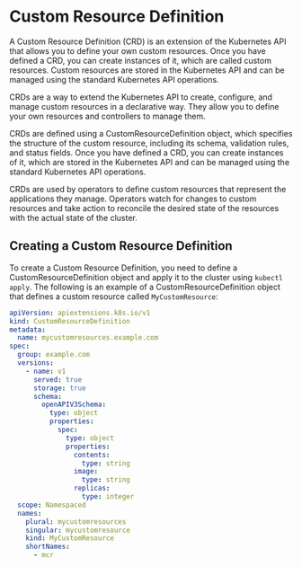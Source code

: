 # Custom Resource Definition

A Custom Resource Definition (CRD) is an extension of the Kubernetes API that allows you to define your own custom resources. Once you have defined a CRD, you can create instances of it, which are called custom resources. Custom resources are stored in the Kubernetes API and can be managed using the standard Kubernetes API operations.

CRDs are a way to extend the Kubernetes API to create, configure, and manage custom resources in a declarative way. They allow you to define your own resources and controllers to manage them.

CRDs are defined using a CustomResourceDefinition object, which specifies the structure of the custom resource, including its schema, validation rules, and status fields. Once you have defined a CRD, you can create instances of it, which are stored in the Kubernetes API and can be managed using the standard Kubernetes API operations.

CRDs are used by operators to define custom resources that represent the applications they manage. Operators watch for changes to custom resources and take action to reconcile the desired state of the resources with the actual state of the cluster.

## Creating a Custom Resource Definition

To create a Custom Resource Definition, you need to define a CustomResourceDefinition object and apply it to the cluster using `kubectl apply`. The following is an example of a CustomResourceDefinition object that defines a custom resource called `MyCustomResource`:

```yaml
apiVersion: apiextensions.k8s.io/v1
kind: CustomResourceDefinition
metadata:
  name: mycustomresources.example.com
spec:
  group: example.com
  versions:
    - name: v1
      served: true
      storage: true
      schema:
        openAPIV3Schema:
          type: object
          properties:
            spec:
              type: object
              properties:
                contents:
                  type: string
                image:
                  type: string
                replicas:
                  type: integer
  scope: Namespaced
  names:
    plural: mycustomresources
    singular: mycustomresource
    kind: MyCustomResource
    shortNames:
      - mcr

```
